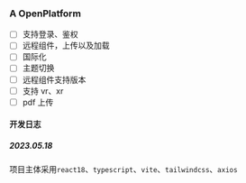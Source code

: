 ### A OpenPlatform

- [ ] 支持登录、鉴权
- [ ] 远程组件，上传以及加载
- [ ] 国际化
- [ ] 主题切换
- [ ] 远程组件支持版本
- [ ] 支持 vr、xr
- [ ] pdf 上传

#### 开发日志

##### 2023.05.18

项目主体采用`react18`、`typescript`、`vite`、`tailwindcss`、`axios`
